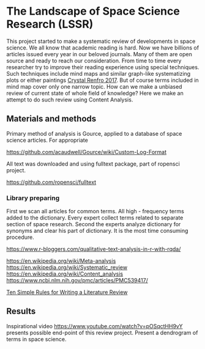 # The Landscape of Space Science Research (LSSR)
This project started to make a systematic review of developments in space science. We all know that academic reading is hard. Now we have billions of articles issued every year in our beloved journals. Many of them are open source and ready to reach our consideration. From time to time every researcher try to improve their reading experience using special techniques. Such techniques include mind maps and similar graph-like systematizing  plots or either paintings [Crystal Renfro 2017](https://doi.org/10.1016/j.acalib.2017.02.004). But of course terms included in mind map cover only one narrow topic. How can we make a unbiased review of current state of whole field of knowledge? Here we make an attempt to do such review using Content Analysis.

## Materials and methods

Primary method of analysis is Gource, applied to a database of space science articles. For appropriate 

<https://github.com/acaudwell/Gource/wiki/Custom-Log-Format>

All text was downloaded and using fulltext package, part of ropensci project.

<https://github.com/ropensci/fulltext>

### Library preparing

First we scan all articles for common terms. All high - frequency terms added to the dictionary. Every expert collect terms related to separate section of space research. Second the experts analyze dictionary for synonyms and clear his part of dictionary. It is the most time consuming procedure. 

<https://www.r-bloggers.com/qualitative-text-analysis-in-r-with-rqda/>



<https://en.wikipedia.org/wiki/Meta-analysis>
<https://en.wikipedia.org/wiki/Systematic_review>
<https://en.wikipedia.org/wiki/Content_analysis>
<https://www.ncbi.nlm.nih.gov/pmc/articles/PMC539417/>



[Ten Simple Rules for Writing a Literature Review]( http://journals.plos.org/ploscompbiol/article?id=10.1371/journal.pcbi.1003149 )


## Results

Inspirational video <https://www.youtube.com/watch?v=pOSqctHH9vY> presents possible end-point of this review project.
Present a dendrogram of terms in space science.

